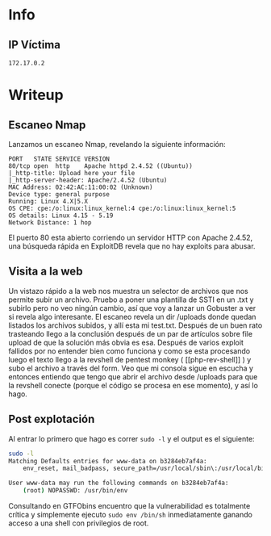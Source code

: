 # Info
## IP Víctima
```
172.17.0.2
```
# Writeup
## Escaneo Nmap
Lanzamos un escaneo Nmap, revelando la siguiente información:
```
PORT   STATE SERVICE VERSION
80/tcp open  http    Apache httpd 2.4.52 ((Ubuntu))
|_http-title: Upload here your file
|_http-server-header: Apache/2.4.52 (Ubuntu)
MAC Address: 02:42:AC:11:00:02 (Unknown)
Device type: general purpose
Running: Linux 4.X|5.X
OS CPE: cpe:/o:linux:linux_kernel:4 cpe:/o:linux:linux_kernel:5
OS details: Linux 4.15 - 5.19
Network Distance: 1 hop

```
El puerto 80 esta abierto corriendo un servidor HTTP con Apache 2.4.52, una búsqueda rápida en ExploitDB revela que no hay exploits para abusar. 
## Visita a la web
Un vistazo rápido a la web nos muestra un selector de archivos que nos permite subir un archivo. Pruebo a poner una plantilla de SSTI en un .txt y subirlo pero no veo ningún cambio, así que voy a lanzar un Gobuster a ver si revela algo interesante. El escaneo revela un dir /uploads donde quedan listados los archivos subidos, y allí esta mi test.txt.
Después de un buen rato trasteando llego a la conclusión después de un par de artículos sobre file upload de que la solución más obvia es esa. Después de varios exploit fallidos por no entender bien como funciona y como se esta procesando luego el texto llego a la revshell de pentest monkey ( [[php-rev-shell]] ) y subo el archivo a través del form. Veo que mi consola sigue en escucha y entonces entiendo que tengo que abrir el archivo desde /uploads para que la revshell conecte (porque el código se procesa en ese momento), y así lo hago.
## Post explotación
Al entrar lo primero que hago es correr `sudo -l` y el output es el siguiente:
``` bash
sudo -l
Matching Defaults entries for www-data on b3284eb7af4a:
    env_reset, mail_badpass, secure_path=/usr/local/sbin\:/usr/local/bin\:/usr/sbin\:/usr/bin\:/sbin\:/bin\:/snap/bin, use_pty

User www-data may run the following commands on b3284eb7af4a:
    (root) NOPASSWD: /usr/bin/env

```
Consultando en GTFObins encuentro que la vulnerabilidad es totalmente crítica y simplemente ejecuto `sudo env /bin/sh` inmediatamente ganando acceso a una shell con privilegios de root.